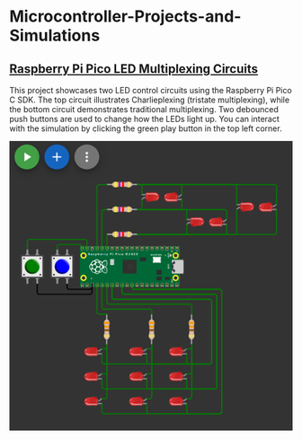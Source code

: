 # Microcontroller-Projects-and-Simulations

## [Raspberry Pi Pico LED Multiplexing Circuits](https://wokwi.com/projects/402600052539404289)

This project showcases two LED control circuits using the Raspberry Pi Pico C SDK. The top circuit illustrates Charlieplexing (tristate multiplexing), while the bottom circuit demonstrates traditional multiplexing. Two debounced push buttons are used to change how the LEDs light up. You can interact with the simulation by clicking the green play button in the top left corner.

[![Simulation Link](led-multiplexing/led-simulation.png?raw=true "LED Multiplexing Simulation")](https://wokwi.com/projects/402600052539404289)
